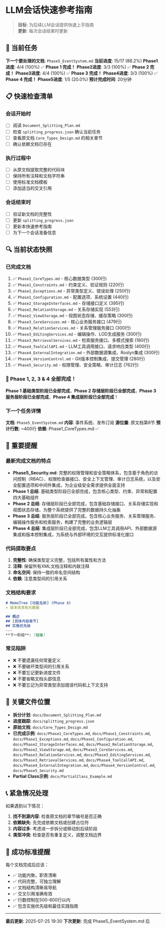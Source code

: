 # LLM会话快速参考指南

> **目标**: 为后续LLM会话提供快速上手指南  
> **更新**: 每次会话结束时更新  

## 🎯 当前任务

**下一个要处理的文档**: `Phase5_EventSystem.md`
**当前进度**: 15/17 (88.2%)
**Phase1进度**: 4/4 (100%) ✅ **Phase 1 完成！**
**Phase2进度**: 3/3 (100%) ✅ **Phase 2 完成！**
**Phase3进度**: 4/4 (100%) ✅ **Phase 3 完成！**
**Phase4进度**: 3/3 (100%) ✅ **Phase 4 完成！**
**Phase5进度**: 1/5 (20.0%)
**预计完成时间**: 20分钟

## 📋 快速检查清单

### 会话开始时
- [ ] 阅读 `Document_Splitting_Plan.md`
- [ ] 检查 `splitting_progress.json` 确认当前任务
- [ ] 查看原文档 `Core_Types_Design.md` 的相关章节
- [ ] 确认依赖文档已存在

### 执行过程中
- [ ] 从原文档提取完整的代码块
- [ ] 保持所有注释和文档字符串
- [ ] 使用标准文档模板
- [ ] 添加适当的交叉引用

### 会话结束时
- [ ] 验证新文档的完整性
- [ ] 更新 `splitting_progress.json`
- [ ] 更新本快速参考指南
- [ ] 为下一个会话准备信息

## 🔍 当前状态快照

### 已完成文档
1. ✅ `Phase1_CoreTypes.md` - 核心数据类型 (300行)
2. ✅ `Phase1_Constraints.md` - 约束定义、验证规则 (220行)
3. ✅ `Phase1_Exceptions.md` - 异常类型定义、错误处理 (250行)
4. ✅ `Phase1_Configuration.md` - 配置选项、系统设置 (440行)
5. ✅ `Phase2_StorageInterfaces.md` - 存储接口定义 (395行)
6. ✅ `Phase2_RelationStorage.md` - 关系存储实现 (553行)
7. ✅ `Phase2_ViewStorage.md` - 视图状态存储、缓存策略 (300行)
8. ✅ `Phase3_CoreServices.md` - 核心业务服务接口 (479行)
9. ✅ `Phase3_RelationServices.md` - 关系管理服务接口 (300行)
10. ✅ `Phase3_EditingServices.md` - 编辑操作、LOD生成服务 (300行)
11. ✅ `Phase3_RetrievalServices.md` - 检索服务接口、多模式搜索 (180行)
12. ✅ `Phase4_ToolCallAPI.md` - LLM工具调用接口、请求响应类型 (400行)
13. ✅ `Phase4_ExternalIntegration.md` - 外部数据源集成、Roslyn集成 (300行)
14. ✅ `Phase4_VersionControl.md` - Git版本控制集成、提交管理 (280行)
15. ✅ `Phase5_Security.md` - 权限管理、安全策略、审计日志 (762行)

### 🎉 Phase 1, 2, 3 & 4 全部完成！
**Phase 1 基础类型阶段已全部完成**，**Phase 2 存储层阶段已全部完成**，**Phase 3 服务层阶段已全部完成**，**Phase 4 集成层阶段已全部完成**！

### 下一个任务详情
**文档**: `Phase5_EventSystem.md`
**内容**: 事件系统、发布订阅
**源位置**: 原文档第8节
**预计行数**: ~400行
**依赖**: Phase1_CoreTypes.md ✅

## 📖 重要提醒

### 最新完成文档的特点
- **Phase5_Security.md**: 完整的权限管理和安全策略体系，包含基于角色的访问控制（RBAC）、权限检查器接口、安全上下文管理、审计日志系统，以及安全配置选项和中间件集成，为企业级安全需求提供全面支持
- **Phase 1 总结**: 基础类型阶段已全部完成，包含核心类型、约束、异常和配置四大基础组件
- **Phase 2 总结**: 存储层阶段已全部完成，包含基础存储接口、关系存储实现和视图状态存储，为整个系统提供了完整的数据持久化抽象
- **Phase 3 总结**: 服务层阶段已全部完成，包含核心业务服务、关系管理服务、编辑操作服务和检索服务，构建了完整的业务逻辑层
- **Phase 4 总结**: 集成层阶段已全部完成，包含LLM工具调用API、外部数据源集成和版本控制集成，为系统与外部环境的交互提供标准化接口

### 代码提取要点
1. **完整性**: 确保类型定义完整，包括所有属性和方法
2. **注释**: 保留所有XML文档注释和内联注释
3. **命名空间**: 保持一致的命名空间结构
4. **依赖**: 注意类型间的引用关系

### 文档结构要求
```markdown
# MemoTree [功能名称] (Phase X)
> 版本信息和元数据

## 概述
## [具体内容章节]
## 实施优先级
---
**下一阶段**: [链接]
```

### 常见陷阱
- ❌ 不要遗漏任何常量定义
- ❌ 不要破坏类型间的引用关系
- ❌ 不要忘记更新进度文件
- ❌ 不要省略文档头部信息
- ❌ 不要忘记为异常类型添加错误代码和上下文支持

## 🔗 关键文件位置

- **拆分计划**: `docs/Document_Splitting_Plan.md`
- **进度跟踪**: `docs/splitting_progress.json`  
- **原始文档**: `docs/Core_Types_Design.md`
- **已完成示例**: `docs/Phase1_CoreTypes.md`, `docs/Phase1_Constraints.md`, `docs/Phase1_Exceptions.md`, `docs/Phase1_Configuration.md`, `docs/Phase2_StorageInterfaces.md`, `docs/Phase2_RelationStorage.md`, `docs/Phase2_ViewStorage.md`, `docs/Phase3_CoreServices.md`, `docs/Phase3_RelationServices.md`, `docs/Phase3_EditingServices.md`, `docs/Phase3_RetrievalServices.md`, `docs/Phase4_ToolCallAPI.md`, `docs/Phase4_ExternalIntegration.md`, `docs/Phase4_VersionControl.md`, `docs/Phase5_Security.md`
- **Partial Class示例**: `docs/PartialClass_Example.md`

## 📞 紧急情况处理

如果遇到以下情况：
1. **找不到源内容**: 检查原文档的章节编号是否正确
2. **依赖缺失**: 先完成依赖文档或创建占位符
3. **内容过多**: 考虑进一步拆分或移动到后续阶段
4. **类型冲突**: 检查是否有重复定义，调整文档边界

## 🎯 成功标准提醒

每个文档完成后应该：
- ✅ 功能内聚，职责清晰
- ✅ 代码完整，可独立理解
- ✅ 文档结构清晰易导航
- ✅ 交叉引用准确有效
- ✅ 行数控制在500-800行以内
- ✅ 包含实施优先级和最佳实践指南

---

**最后更新**: 2025-07-25 19:30
**下次更新**: 完成 Phase5_EventSystem.md 后
